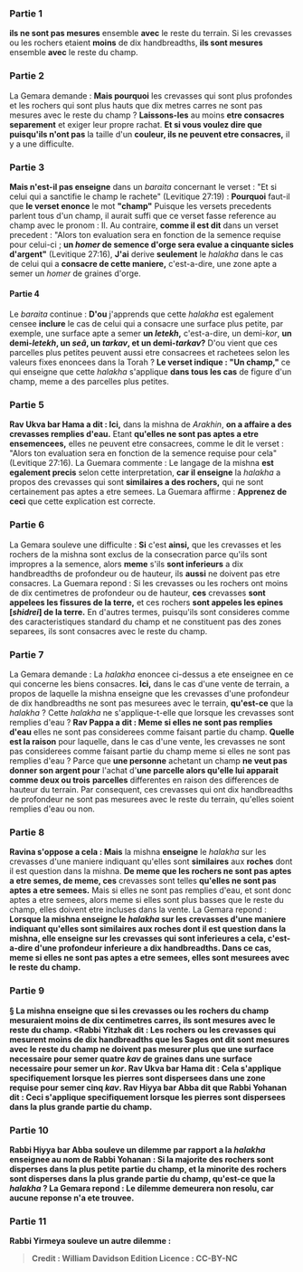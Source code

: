 
### Partie 1
<b>ils ne sont pas mesures</b> ensemble <b>avec</b> le reste du terrain. Si les crevasses ou les rochers etaient <b>moins</b> de dix handbreadths, <b>ils sont mesures</b> ensemble <b>avec</b> le reste du champ.

### Partie 2
La Gemara demande : <b>Mais pourquoi</b> les crevasses qui sont plus profondes et les rochers qui sont plus hauts que dix metres carres ne sont pas mesures avec le reste du champ ? <b>Laissons-les</b> au moins <b>etre consacres separement</b> et exiger leur propre rachat. <b>Et si vous voulez dire que puisqu'ils n'ont pas</b> la taille d'un <b>couleur</i>, ils ne peuvent etre consacres,</b> il y a une difficulte.

### Partie 3
<b>Mais n'est-il pas enseigne</b> dans un <i>baraita</i> concernant le verset : "Et si celui qui a sanctifie le champ le rachete" (Levitique 27:19) : <b>Pourquoi</b> faut-il que <b>le verset enonce</b> le mot <b>"champ"</b> Puisque les versets precedents parlent tous d'un champ, il aurait suffi que ce verset fasse reference au champ avec le pronom : Il. Au contraire, <b>comme il est dit</b> dans un verset precedent : "Alors ton evaluation sera en fonction de la semence requise pour celui-ci ; <b>un <i>homer</i> de semence d'orge sera evalue a cinquante sicles d'argent"</b> (Levitique 27:16), <b>J'ai</b> derive <b>seulement</b> le <i>halakha</i> dans le cas de celui qui a <b>consacre de cette maniere,</b> c'est-a-dire, une zone apte a semer un <i>homer</i> de graines d'orge.

#### Partie 4
Le <i>baraita</i> continue : <b>D'ou</b> j'apprends que cette <i>halakha</i> est egalement censee <b>inclure</b> le cas de celui qui a consacre une surface plus petite, par exemple, une surface apte a semer <b>un <i>letekh</i>,</b> c'est-a-dire, un demi-<i>kor</i>, <b>un demi-<i>letekh</i>, un <i>seâ</i>, un <i>tarkav</i>, et un demi-<i>tarkav</i>?</b> D'ou vient que ces parcelles plus petites peuvent aussi etre consacrees et rachetees selon les valeurs fixes enoncees dans la Torah ? <b>Le verset indique : "Un champ,"</b> ce qui enseigne que cette <i>halakha</i> s'applique <b>dans tous les cas</b> de figure d'un champ, meme a des parcelles plus petites.

### Partie 5
<b>Rav Ukva bar Hama a dit : Ici,</b> dans la mishna de <i>Arakhin</i>, <b>on a affaire a des crevasses remplies d'eau.</b> Etant <b>qu'elles ne sont pas aptes a etre ensemencees,</b> elles ne peuvent etre consacrees, comme le dit le verset : "Alors ton evaluation sera en fonction de la semence requise pour cela" (Levitique 27:16). La Guemara commente : Le langage de la mishna <b>est egalement precis</b> selon cette interpretation, <b>car il enseigne</b> la <i>halakha</i> a propos des crevasses qui sont <b>similaires a des rochers,</b> qui ne sont certainement pas aptes a etre semees. La Guemara affirme : <b>Apprenez de ceci</b> que cette explication est correcte.

### Partie 6
La Gemara souleve une difficulte : <b>Si</b> c'est <b>ainsi,</b> que les crevasses et les rochers de la mishna sont exclus de la consecration parce qu'ils sont impropres a la semence, alors <b>meme</b> s'ils <b>sont inferieurs</b> a dix handbreadths de profondeur ou de hauteur, ils <b>aussi</b> ne doivent pas etre consacres. La Guemara repond : Si les crevasses ou les rochers ont moins de dix centimetres de profondeur ou de hauteur, <b>ces</b> crevasses <b>sont appelees les fissures de la terre,</b> et ces rochers <b>sont appeles les epines [<i>shidrei</i>] de la terre.</b> En d'autres termes, puisqu'ils sont consideres comme des caracteristiques standard du champ et ne constituent pas des zones separees, ils sont consacres avec le reste du champ.

### Partie 7
La Gemara demande : La <i>halakha</i> enoncee ci-dessus a ete enseignee en ce qui concerne les biens consacres. <b>Ici,</b> dans le cas d'une vente de terrain, a propos de laquelle la mishna enseigne que les crevasses d'une profondeur de dix handbreadths ne sont pas mesurees avec le terrain, <b>qu'est-ce</b> que la <i>halakha</i> ? Cette <i>halakha</i> ne s'applique-t-elle que lorsque les crevasses sont remplies d'eau ? <b>Rav Pappa a dit : Meme si elles ne sont pas remplies d'eau</b> elles ne sont pas considerees comme faisant partie du champ. <b>Quelle est la raison</b> pour laquelle, dans le cas d'une vente, les crevasses ne sont pas considerees comme faisant partie du champ meme si elles ne sont pas remplies d'eau ? Parce que <b>une personne</b> achetant un champ <b>ne veut pas donner son argent pour</b> l'achat d'<b>une parcelle alors qu'elle lui apparait comme deux ou trois</b> <b>parcelles</b> differentes en raison des differences de hauteur du terrain. Par consequent, ces crevasses qui ont dix handbreadths de profondeur ne sont pas mesurees avec le reste du terrain, qu'elles soient remplies d'eau ou non.

### Partie 8
<b>Ravina s'oppose a cela : Mais</b> la mishna <b>enseigne</b> le <i>halakha</i> sur les crevasses d'une maniere indiquant qu'elles sont <b>similaires</b> aux <b>roches</b> dont il est question dans la mishna. <b>De meme que les rochers ne sont pas aptes a etre semes, de meme, ces</b> crevasses sont telles <b>qu'elles ne sont pas aptes a etre semees.</b> Mais si elles ne sont pas remplies d'eau, et sont donc aptes a etre semees, alors meme si elles sont plus basses que le reste du champ, elles doivent etre incluses dans la vente. La Gemara repond : <b>Lorsque la mishna <b>enseigne</b> le <i>halakha</i> sur les crevasses d'une maniere indiquant qu'elles sont <b>similaires</b> aux <b>roches</b> dont il est question dans la mishna, elle enseigne sur les crevasses qui <b>sont inferieures a cela,</b> c'est-a-dire d'une profondeur inferieure a dix handbreadths. Dans ce cas, meme si elles ne sont pas aptes a etre semees, elles sont mesurees avec le reste du champ.

### Partie 9
§ La mishna enseigne que si les crevasses ou les rochers du champ mesuraient <b>moins</b> de dix centimetres carres, <b>ils sont mesures</b> avec <b>le reste du champ. <Rabbi Yitzhak dit : Les rochers</b> ou les crevasses qui mesurent moins de dix handbreadths <b>que</b> les Sages <b>ont dit</b> sont mesures avec le reste du champ ne doivent pas mesurer plus que <b>une surface necessaire pour semer quatre <i>kav</i></b> de graines dans une surface necessaire pour semer un <i>kor</i>. <b>Rav Ukva bar Hama dit : Cela s'applique</b> specifiquement <b>lorsque</b> les pierres <b>sont dispersees dans une zone requise pour semer cinq <i>kav</i>. Rav Hiyya bar Abba</b> dit que <b>Rabbi Yohanan dit : Ceci s'applique</b> specifiquement <b>lorsque</b> les pierres <b>sont dispersees dans la plus grande partie du champ.</b>

### Partie 10
<b>Rabbi Hiyya bar Abba souleve un dilemme</b> par rapport a la <i>halakha</i> enseignee au nom de Rabbi Yohanan : Si <b>la majorite des</b> rochers sont disperses <b>dans la plus petite partie</b> du champ, <b>et la minorite des</b> rochers sont disperses <b>dans la plus grande partie</b> du champ, <b>qu'est-ce que</b> la <i>halakha</i> ? La Gemara repond : Le dilemme <b>demeurera</b> non resolu, car aucune reponse n'a ete trouvee.

### Partie 11
<b>Rabbi Yirmeya souleve</b> un autre <b>dilemme :</b>

>Credit : William Davidson Edition
>Licence : CC-BY-NC